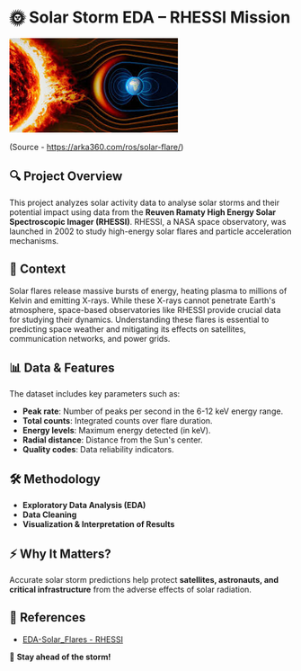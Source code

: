 # 🌞 Solar Storm EDA – RHESSI Mission

![Solar Flare Data](Flares.jpeg)

(Source - https://arka360.com/ros/solar-flare/)

## 🔍 Project Overview  
This project analyzes solar activity data to analyse solar storms and their potential impact using data from the **Reuven Ramaty High Energy Solar Spectroscopic Imager (RHESSI)**. RHESSI, a NASA space observatory, was launched in 2002 to study high-energy solar flares and particle acceleration mechanisms.

## 🚀 Context  
Solar flares release massive bursts of energy, heating plasma to millions of Kelvin and emitting X-rays. While these X-rays cannot penetrate Earth's atmosphere, space-based observatories like RHESSI provide crucial data for studying their dynamics. Understanding these flares is essential to predicting space weather and mitigating its effects on satellites, communication networks, and power grids.

## 📊 Data & Features  
The dataset includes key parameters such as:  
- **Peak rate**: Number of peaks per second in the 6-12 keV energy range.  
- **Total counts**: Integrated counts over flare duration.  
- **Energy levels**: Maximum energy detected (in keV).  
- **Radial distance**: Distance from the Sun's center.  
- **Quality codes**: Data reliability indicators.  

## 🛠 Methodology  
- **Exploratory Data Analysis (EDA)**  
- **Data Cleaning**  
- **Visualization & Interpretation of Results**  

## ⚡ Why It Matters?  
Accurate solar storm predictions help protect **satellites, astronauts, and critical infrastructure** from the adverse effects of solar radiation.  

## 🔗 References  
- [EDA-Solar_Flares - RHESSI]([https://hesperia.gsfc.nasa.gov/rhessi3/](https://www.kaggle.com/code/dsvsriharsha/eda-solar-flares))  


🚀 **Stay ahead of the storm!**  

